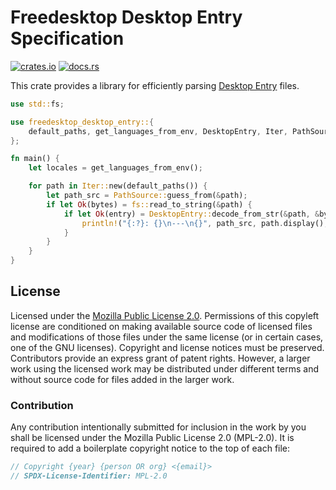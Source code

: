# Freedesktop Desktop Entry Specification

[![crates.io](https://img.shields.io/crates/v/freedesktop_desktop_entry?style=flat-square&logo=rust)](https://crates.io/crates/freedesktop_desktop_entry)
[![docs.rs](https://img.shields.io/badge/docs.rs-freedesktop_desktop_entry-blue?style=flat-square&logo=docs.rs)](https://docs.rs/freedesktop_desktop_entry)

This crate provides a library for efficiently parsing [Desktop Entry](https://specifications.freedesktop.org/desktop-entry-spec/latest/index.html) files.

```rust
use std::fs;

use freedesktop_desktop_entry::{
    default_paths, get_languages_from_env, DesktopEntry, Iter, PathSource,
};

fn main() {
    let locales = get_languages_from_env();

    for path in Iter::new(default_paths()) {
        let path_src = PathSource::guess_from(&path);
        if let Ok(bytes) = fs::read_to_string(&path) {
            if let Ok(entry) = DesktopEntry::decode_from_str(&path, &bytes, &locales) {
                println!("{:?}: {}\n---\n{}", path_src, path.display(), entry);
            }
        }
    }
}
```

## License

Licensed under the [Mozilla Public License 2.0](https://choosealicense.com/licenses/mpl-2.0/). Permissions of this copyleft license are conditioned on making available source code of licensed files and modifications of those files under the same license (or in certain cases, one of the GNU licenses). Copyright and license notices must be preserved. Contributors provide an express grant of patent rights. However, a larger work using the licensed work may be distributed under different terms and without source code for files added in the larger work.

### Contribution

Any contribution intentionally submitted for inclusion in the work by you shall be licensed under the Mozilla Public License 2.0 (MPL-2.0). It is required to add a boilerplate copyright notice to the top of each file:

```rs
// Copyright {year} {person OR org} <{email}>
// SPDX-License-Identifier: MPL-2.0
```
